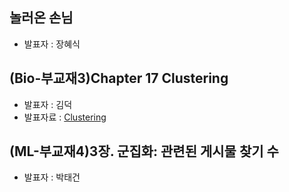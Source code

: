 ## 놀러온 손님
- 발표자 : 장혜식



## (Bio-부교재3)Chapter 17 Clustering
- 발표자 : 김덕
- 발표자료 : [Clustering](http://nbviewer.ipython.org/github/biopy/biopy.github.io/blob/master/notebook/Part3/Week8/clutering.ipynb)

## (ML-부교재4)3장. 군집화: 관련된 게시물 찾기 수
- 발표자 : 박태건
